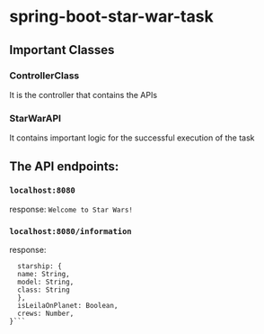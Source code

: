# spring-boot-star-war-task


## Important Classes
### ControllerClass
It is the controller that contains the APIs

### StarWarAPI
It contains important logic for the successful execution of the task


## The API endpoints:

### `localhost:8080`
response:
```Welcome to Star Wars!```

### `localhost:8080/information`
response:
```{
  starship: {
  name: String,
  model: String,
  class: String
  },
  isLeilaOnPlanet: Boolean,
  crews: Number,
}```
 
